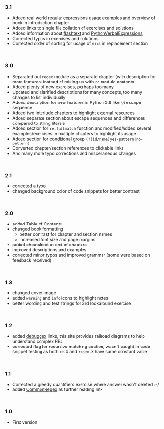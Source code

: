 <br>

### 3.1

* Added real world regular expressions usage examples and overview of book in introduction chapter
* Added links to single file collation of exercises and solutions
* Added information about [flashtext](https://github.com/vi3k6i5/flashtext) and [PythonVerbalExpressions](https://github.com/VerbalExpressions/PythonVerbalExpressions)
* Corrected typos in exercises and solutions
* Corrected order of sorting for usage of `dict` in replacement section

<br>

### 3.0

* Separated out `regex` module as a separate chapter (with description for more features) instead of mixing up with `re` module contents
* Added plenty of new exercises, perhaps too many
* Updated and clarified descriptions for many concepts, too many changes to list individually
* Added description for new features in Python 3.8 like `\N` escape sequence
* Added two interlude chapters to highlight external resources
* Added separate section about escape sequences and differences compared to string literals
* Added section for `re.fullmatch` function and modified/added several examples/exercises in multiple chapters to highlight its usage
* Added section for conditional group `(?(id/name)yes-pattern|no-pattern)`
* Converted chapter/section references to clickable links
* And many more typo corrections and miscellaneous changes

<br>

### 2.1

* corrected a typo
* changed background color of code snippets for better contrast

<br>

### 2.0

* added Table of Contents
* changed book formatting
    * better contrast for chapter and section names
    * increased font size and page margins
* added cheatsheet at end of chapters
* improved descriptions and examples
* corrected minor typos and improved grammar (some were based on feedback received)

<br>

### 1.3

* changed cover image
* added `warning` and `info` icons to highlight notes
* better wording and test strings for 3rd lookaround exercise

<br>

### 1.2

* added [debuggex](https://www.debuggex.com) links, this site provides railroad diagrams to help understand complex REs
* corrected flag for recursive matching section, wasn't caught in code snippet testing as both `re.X` and `regex.X` have same constant value

<br>

### 1.1

* Corrected a greedy quantifiers exercise where answer wasn't deleted :-/
* added [CommonRegex](https://github.com/madisonmay/CommonRegex) as further reading link

<br>

### 1.0

* First version

